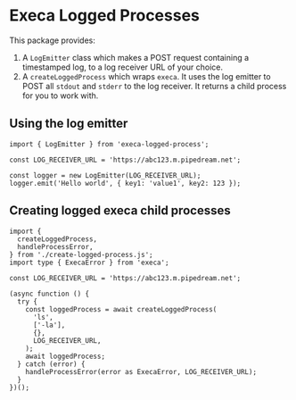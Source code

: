 # Execa Logged Processes

This package provides:

1. A `LogEmitter` class which makes a POST request containing a timestamped log, to a log receiver URL of your choice.
2. A `createLoggedProcess` which wraps `execa`. It uses the log emitter to POST all `stdout` and `stderr` to the log receiver. It returns a child process for you to work with.

## Using the log emitter
```
import { LogEmitter } from 'execa-logged-process';

const LOG_RECEIVER_URL = 'https://abc123.m.pipedream.net';

const logger = new LogEmitter(LOG_RECEIVER_URL);
logger.emit('Hello world', { key1: 'value1', key2: 123 });
```

## Creating logged execa child processes
```
import {
  createLoggedProcess,
  handleProcessError,
} from './create-logged-process.js';
import type { ExecaError } from 'execa';

const LOG_RECEIVER_URL = 'https://abc123.m.pipedream.net';

(async function () {
  try {
    const loggedProcess = await createLoggedProcess(
      'ls',
      ['-la'],
      {},
      LOG_RECEIVER_URL,
    );
    await loggedProcess;
  } catch (error) {
    handleProcessError(error as ExecaError, LOG_RECEIVER_URL);
  }
})();
```
